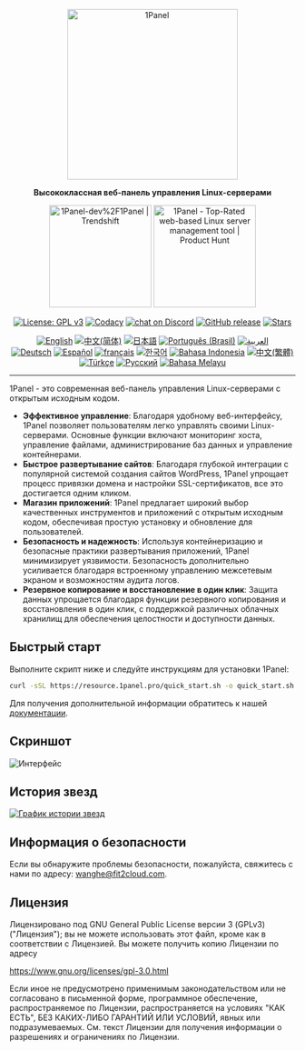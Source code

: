 <p align="center"><a href="https://1panel.pro"><img src="https://resource.1panel.pro/img/1panel-logo.png" alt="1Panel" width="300" /></a></p>
<p align="center"><b>Высококлассная веб-панель управления Linux-серверами</b></p>
<p align="center">
  <a href="https://trendshift.io/repositories/2462" target="_blank"><img src="https://trendshift.io/api/badge/repositories/2462" alt="1Panel-dev%2F1Panel | Trendshift" style="width: 180px; height: auto;" /></a>
  <a href="https://www.producthunt.com/posts/1panel?embed=true&utm_source=badge-featured&utm_medium=badge&utm_souce=badge-1panel" target="_blank"><img src="https://api.producthunt.com/widgets/embed-image/v1/featured.svg?post_id=639696&theme=light" alt="1Panel - Top&#0045;Rated&#0032;web&#0045;based&#0032;Linux&#0032;server&#0032;management&#0032;tool | Product Hunt" style="width: 180px; height: auto;" /></a>
</p>
<p align="center">
  <a href="https://www.gnu.org/licenses/gpl-3.0.html"><img src="https://shields.io/github/license/1Panel-dev/1Panel?color=%231890FF" alt="License: GPL v3"></a>
  <a href="https://app.codacy.com/gh/1Panel-dev/1Panel?utm_source=github.com&utm_medium=referral&utm_content=1Panel-dev/1Panel&utm_campaign=Badge_Grade_Dashboard"><img src="https://app.codacy.com/project/badge/Grade/da67574fd82b473992781d1386b937ef" alt="Codacy"></a>
  <a href="https://discord.gg/CVD7jHkrWn" target="_blank">
        <img src="https://img.shields.io/discord/1318846410149335080?logo=discord&labelColor=%20%235462eb&logoColor=%20%23f5f5f5&color=%20%235462eb"
            alt="chat on Discord"></a>
  <a href="https://github.com/1Panel-dev/1Panel/releases"><img src="https://img.shields.io/github/v/release/1Panel-dev/1Panel" alt="GitHub release"></a>
  <a href="https://github.com/1Panel-dev/1Panel"><img src="https://img.shields.io/github/stars/1Panel-dev/1Panel?color=%231890FF&style=flat-square" alt="Stars"></a><br>
</p>
<p align="center">
  <a href="/README.md"><img alt="English" src="https://img.shields.io/badge/English-d9d9d9"></a>
  <a href="/docs/README.zh-Hans.md"><img alt="中文(简体)" src="https://img.shields.io/badge/中文(简体)-d9d9d9"></a>
  <a href="/docs/README.ja.md"><img alt="日本語" src="https://img.shields.io/badge/日本語-d9d9d9"></a>
  <a href="/docs/README.pt-br.md"><img alt="Português (Brasil)" src="https://img.shields.io/badge/Português (Brasil)-d9d9d9"></a>
  <a href="/docs/README.ar.md"><img alt="العربية" src="https://img.shields.io/badge/العربية-d9d9d9"></a><br>
  <a href="/docs/README.de.md"><img alt="Deutsch" src="https://img.shields.io/badge/Deutsch-d9d9d9"></a>
  <a href="/docs/README.es.md"><img alt="Español" src="https://img.shields.io/badge/Español-d9d9d9"></a>
  <a href="/docs/README.fr.md"><img alt="français" src="https://img.shields.io/badge/français-d9d9d9"></a>
  <a href="/docs/README.ko.md"><img alt="한국어" src="https://img.shields.io/badge/한국어-d9d9d9"></a>
  <a href="/docs/README.id.md"><img alt="Bahasa Indonesia" src="https://img.shields.io/badge/Bahasa Indonesia-d9d9d9"></a>
  <a href="/docs/README.zh-Hant.md"><img alt="中文(繁體)" src="https://img.shields.io/badge/中文(繁體)-d9d9d9"></a>
  <a href="/docs/README.tr.md"><img alt="Türkçe" src="https://img.shields.io/badge/Türkçe-d9d9d9"></a>
  <a href="/docs/README.ru.md"><img alt="Русский" src="https://img.shields.io/badge/%D0%A0%D1%83%D1%81%D1%81%D0%BA%D0%B8%D0%B9-d9d9d9"></a>
  <a href="/docs/README.ms.md"><img alt="Bahasa Melayu" src="https://img.shields.io/badge/Bahasa Melayu-d9d9d9"></a>
</p>

------------------------------

1Panel - это современная веб-панель управления Linux-серверами с открытым исходным кодом.

- **Эффективное управление**: Благодаря удобному веб-интерфейсу, 1Panel позволяет пользователям легко управлять своими Linux-серверами. Основные функции включают мониторинг хоста, управление файлами, администрирование баз данных и управление контейнерами.
- **Быстрое развертывание сайтов**: Благодаря глубокой интеграции с популярной системой создания сайтов WordPress, 1Panel упрощает процесс привязки домена и настройки SSL-сертификатов, все это достигается одним кликом.
- **Магазин приложений**: 1Panel предлагает широкий выбор качественных инструментов и приложений с открытым исходным кодом, обеспечивая простую установку и обновление для пользователей.
- **Безопасность и надежность**: Используя контейнеризацию и безопасные практики развертывания приложений, 1Panel минимизирует уязвимости. Безопасность дополнительно усиливается благодаря встроенному управлению межсетевым экраном и возможностям аудита логов.
- **Резервное копирование и восстановление в один клик**: Защита данных упрощается благодаря функции резервного копирования и восстановления в один клик, с поддержкой различных облачных хранилищ для обеспечения целостности и доступности данных.

## Быстрый старт

Выполните скрипт ниже и следуйте инструкциям для установки 1Panel:

```bash
curl -sSL https://resource.1panel.pro/quick_start.sh -o quick_start.sh && bash quick_start.sh
```

Для получения дополнительной информации обратитесь к нашей [документации](https://docs.1panel.pro/quick_start/).

## Скриншот

![Интерфейс](https://resource.1panel.pro/img/1panel.png)

## История звезд

[![График истории звезд](https://api.star-history.com/svg?repos=1Panel-dev/1Panel&type=Date)](https://star-history.com/#1Panel-dev/1Panel&Date)

## Информация о безопасности

Если вы обнаружите проблемы безопасности, пожалуйста, свяжитесь с нами по адресу: wanghe@fit2cloud.com.

## Лицензия

Лицензировано под GNU General Public License версии 3 (GPLv3) ("Лицензия"); вы не можете использовать этот файл, кроме как в соответствии с Лицензией. Вы можете получить копию Лицензии по адресу

<https://www.gnu.org/licenses/gpl-3.0.html>

Если иное не предусмотрено применимым законодательством или не согласовано в письменной форме, программное обеспечение, распространяемое по Лицензии, распространяется на условиях "КАК ЕСТЬ", БЕЗ КАКИХ-ЛИБО ГАРАНТИЙ ИЛИ УСЛОВИЙ, явных или подразумеваемых. См. текст Лицензии для получения информации о разрешениях и ограничениях по Лицензии.
